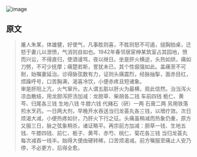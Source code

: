 ![image](https://mmbiz.qpic.cn/mmbiz_jpg/KnkQiaUcAGWt9ib8QwaYtnEicAtq03ibUibaFc44hxeUwS03o6ZPN6JLhPaRgQNhwliaYicGyN6cCKKWS2OKClbeFrmicg/0?wx_fmt=jpeg)  

## 原文  

>屠人朱某，体雄健，好使气，凡事胜则喜，不胜则怒不可遏，搥胸拍桌，迁怒于妻儿以泄愤，气消则自如也。1942年春邻居宦绅某筑室占其园地，愤而兴讼，不得直归，使酒谩骂，夜以继日。坐是肝火横逆，头热如烘，痛如刀劈，不可少抚摩；痛楚若斯，詈犹未已，其个性倔强如此。盖痛至不可耐，始嘱妻延治。诊得脉弦数有力，证则头痛震烈，经脉抽掣，面赤目红，烦躁呼号，口苦胸满，渴喜冷饮，小便赤疼且短诸象。  
>审是肝阳上亢，火气窜升。古人谓五脏以肝火为最横，观此信然。治当泻火凉血散结，用龙胆泻肝汤加减：龙胆草、柴胡各二钱 车前四钱 栀仁、黄芩、归尾各三钱 生地八钱 牛膝六钱 代赭石（研）一两 石膏二两 另用铁落煎水烹药。一日两大剂，早晚开水吞送当归龙荟丸各三钱，以增疗效。次日烦渴大减，小便热疼如针，乃肝火下行之征。头痛虽稍减而热象仍重，原方又服三日，脉之弦象稍杀，诸证略平。再宗前方加减：胆草一钱、生地五钱、牛膝四钱、前仁、栀子、黄芩、赤芍、桃仁、菊花各三钱 当归龙荟丸每次减吞一线半。始得大便由硬转稀，口苦烦渴减。前方嘱服至痛止人安乃停，不必更方，后得全愈。
